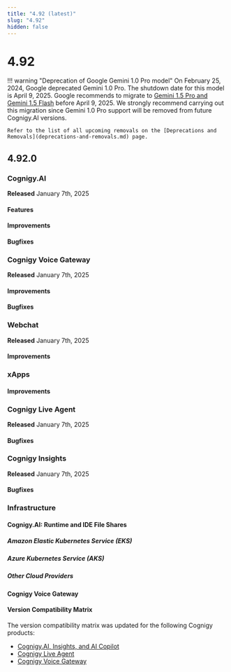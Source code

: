 ```yaml
---
title: "4.92 (latest)"
slug: "4.92"
hidden: false
---
```


# 4.92

!!! warning "Deprecation of Google Gemini 1.0 Pro model"
    On February 25, 2024, Google deprecated Gemini 1.0 Pro. The shutdown date for this model is April 9, 2025. Google recommends to migrate to [Gemini 1.5 Pro and Gemini 1.5 Flash](https://cloud.google.com/vertex-ai/generative-ai/docs/deprecations/gemini-1.0-pro) before April 9, 2025. We strongly recommend carrying out this migration since Gemini 1.0 Pro support will be removed from future Cognigy.AI versions.
   
    Refer to the list of all upcoming removals on the [Deprecations and Removals](deprecations-and-removals.md) page.

## 4.92.0

### Cognigy.AI

**Released** January 7th, 2025

#### Features

#### Improvements

#### Bugfixes

### Cognigy Voice Gateway

**Released** January 7th, 2025

#### Improvements

#### Bugfixes

### Webchat

**Released** January 7th, 2025

#### Improvements

### xApps

#### Improvements

### Cognigy Live Agent

**Released** January 7th, 2025

#### Bugfixes

### Cognigy Insights

**Released** January 7th, 2025

#### Bugfixes

### Infrastructure

#### Cognigy.AI: Runtime and IDE File Shares

##### Amazon Elastic Kubernetes Service (EKS)

##### Azure Kubernetes Service (AKS)

##### Other Cloud Providers
   
#### Cognigy Voice Gateway

#### Version Compatibility Matrix

The version compatibility matrix was updated for the following Cognigy products:

- [Cognigy.AI, Insights, and AI Copilot](../ai/installation/version-compatibility-matrix.md)
- [Cognigy Live Agent](../live-agent/installation/deployment/version-compatibility-matrix.md)
- [Cognigy Voice Gateway](../voice-gateway/installation/version-compatibility-matrix.md)